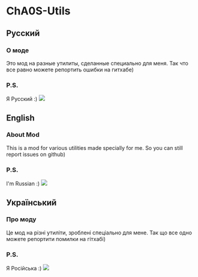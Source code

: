 # ChA0S-Utils
## Русский
### О моде
Это мод на разные утилиты, сделанные специально для меня. Так что все равно можете репортить ошибки на гитхабе)
### P.S.
Я Русский :)
![](https://img.shields.io/badge/|-Скачать-blue?style=flat-square&logo=v&link=https://github.com/ChA0S-f4me/ChA0S-Utils)

## English
### About Mod
This is a mod for various utilities made specially for me. So you can still report issues on github)
### P.S.
I'm Russian :)
![](https://img.shields.io/badge/|-Скачать-blue?style=flat-square&logo=v&link=https://github.com/ChA0S-f4me/ChA0S-Utils)

## Український
### Про моду
Це мод на різні утиліти, зроблені спеціально для мене. Так що все одно можете репортити помилки на гітхабі)
### P.S.
Я Російська :)
![](https://img.shields.io/badge/|-Скачать-blue?style=flat-square&logo=v&link=https://github.com/ChA0S-f4me/ChA0S-Utils)
